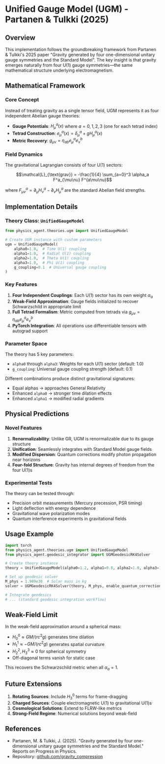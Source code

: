 # Unified Gauge Model (UGM) - Partanen & Tulkki (2025)

## Overview

This implementation follows the groundbreaking framework from Partanen & Tulkki's 2025 paper "Gravity generated by four one-dimensional unitary gauge symmetries and the Standard Model". The key insight is that gravity emerges naturally from four U(1) gauge symmetries—the same mathematical structure underlying electromagnetism.

## Mathematical Framework

### Core Concept

Instead of treating gravity as a single tensor field, UGM represents it as four independent Abelian gauge theories:

- **Gauge Potentials**: $H^a_\mu(x)$ where $a = 0, 1, 2, 3$ (one for each tetrad index)
- **Tetrad Construction**: $e^a_\mu(x) = \delta^a_\mu + g H^a_\mu(x)$
- **Metric Recovery**: $g_{\mu\nu} = \eta_{ab} e^a_\mu e^b_\nu$

### Field Dynamics

The gravitational Lagrangian consists of four U(1) sectors:

$$\mathcal{L}_{\text{grav}} = -\frac{1}{4} \sum_{a=0}^3 \alpha_a F^a_{\mu\nu} F^{a\mu\nu}$$

where $F^a_{\mu\nu} = \partial_\mu H^a_\nu - \partial_\nu H^a_\mu$ are the standard Abelian field strengths.

## Implementation Details

### Theory Class: `UnifiedGaugeModel`

```python
from physics_agent.theories.ugm import UnifiedGaugeModel

# Create UGM instance with custom parameters
ugm = UnifiedGaugeModel(
    alpha0=1.0,  # Time U(1) coupling
    alpha1=1.0,  # Radial U(1) coupling  
    alpha2=1.0,  # Theta U(1) coupling
    alpha3=1.0,  # Phi U(1) coupling
    g_coupling=0.1  # Universal gauge coupling
)
```

### Key Features

1. **Four Independent Couplings**: Each U(1) sector has its own weight $\alpha_a$
2. **Weak-Field Approximation**: Gauge fields initialized to recover Schwarzschild in appropriate limit
3. **Full Tetrad Formalism**: Metric computed from tetrads via $g_{\mu\nu} = \eta_{ab} e^a_\mu e^b_\nu$
4. **PyTorch Integration**: All operations use differentiable tensors with autograd support

### Parameter Space

The theory has 5 key parameters:
- `alpha0` through `alpha3`: Weights for each U(1) sector (default: 1.0)
- `g_coupling`: Universal gauge coupling strength (default: 0.1)

Different combinations produce distinct gravitational signatures:
- Equal alphas → approaches General Relativity
- Enhanced `alpha0` → stronger time dilation effects
- Enhanced `alpha1` → modified radial gradients

## Physical Predictions

### Novel Features

1. **Renormalizability**: Unlike GR, UGM is renormalizable due to its gauge structure
2. **Unification**: Seamlessly integrates with Standard Model gauge fields
3. **Modified Dispersion**: Quantum corrections modify photon propagation near horizons
4. **Four-fold Structure**: Gravity has internal degrees of freedom from the four U(1)s

### Experimental Tests

The theory can be tested through:
- Precision orbit measurements (Mercury precession, PSR timing)
- Light deflection with energy dependence
- Gravitational wave polarization modes
- Quantum interference experiments in gravitational fields

## Usage Example

```python
import torch
from physics_agent.theories.ugm import UnifiedGaugeModel
from physics_agent.geodesic_integrator import UGMGeodesicRK4Solver

# Create theory instance
theory = UnifiedGaugeModel(alpha0=1.2, alpha1=0.8, alpha2=1.0, alpha3=1.0)

# Set up geodesic solver
M_phys = 1.989e30  # Solar mass in kg
solver = UGMGeodesicRK4Solver(theory, M_phys, enable_quantum_corrections=True)

# Integrate geodesics
# ... (standard geodesic integration workflow)
```

## Weak-Field Limit

In the weak-field approximation around a spherical mass:
- $H^0_0 \approx GM/(rc^2g)$ generates time dilation
- $H^1_1 \approx -GM/(rc^2g)$ generates spatial curvature
- $H^2_2, H^3_3 \approx 0$ for spherical symmetry
- Off-diagonal terms vanish for static case

This recovers the Schwarzschild metric when all $\alpha_a = 1$.

## Future Extensions

1. **Rotating Sources**: Include $H^0_3$ terms for frame-dragging
2. **Charged Sources**: Couple electromagnetic U(1) to gravitational U(1)s
3. **Cosmological Solutions**: Extend to FLRW-like metrics
4. **Strong-Field Regime**: Numerical solutions beyond weak-field

## References

- Partanen, M. & Tulkki, J. (2025). "Gravity generated by four one-dimensional unitary gauge symmetries and the Standard Model." Reports on Progress in Physics.
- Repository: [github.com/gravity_compression](https://github.com/p/gravity_compression) 